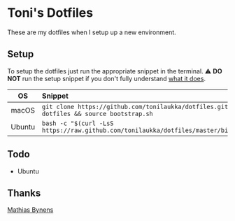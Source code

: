 # Toni's Dotfiles

These are my dotfiles when I setup up a new environment.

## Setup
To setup the dotfiles just run the appropriate snippet in the terminal.
:warning: **DO NOT** run the setup snippet if you don't fully
understand [what it does](bin/install.sh).

| OS | Snippet |
|:---:|:---|
| macOS | `git clone https://github.com/tonilaukka/dotfiles.git && cd dotfiles && source bootstrap.sh` |
| Ubuntu | `bash -c "$(curl -LsS https://raw.github.com/tonilaukka/dotfiles/master/bin/install.sh)"` |


## Todo
- Ubuntu

## Thanks
[Mathias Bynens](https://github.com/mathiasbynens/dotfiles)
